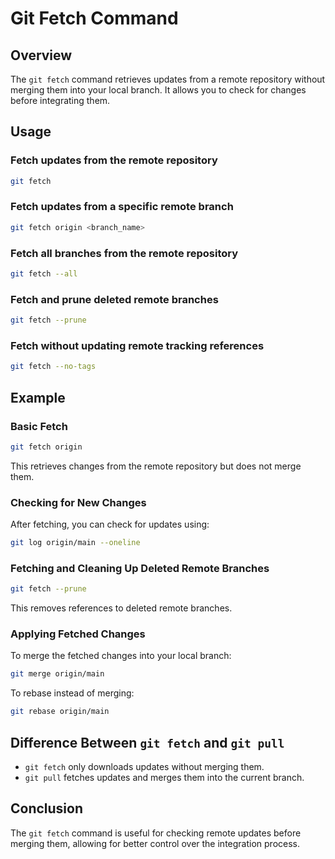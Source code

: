 # Git Fetch Command  

## Overview  
The `git fetch` command retrieves updates from a remote repository without merging them into your local branch. It allows you to check for changes before integrating them.  

## Usage  

### Fetch updates from the remote repository  

```sh
git fetch
```  

### Fetch updates from a specific remote branch  

```sh
git fetch origin <branch_name>
```  

### Fetch all branches from the remote repository  

```sh
git fetch --all
```  

### Fetch and prune deleted remote branches  

```sh
git fetch --prune
```  

### Fetch without updating remote tracking references  

```sh
git fetch --no-tags
```  

## Example  

### Basic Fetch  

```sh
git fetch origin
```  

This retrieves changes from the remote repository but does not merge them.  

### Checking for New Changes  

After fetching, you can check for updates using:  

```sh
git log origin/main --oneline
```  

### Fetching and Cleaning Up Deleted Remote Branches  

```sh
git fetch --prune
```  

This removes references to deleted remote branches.  

### Applying Fetched Changes  

To merge the fetched changes into your local branch:  

```sh
git merge origin/main
```  

To rebase instead of merging:  

```sh
git rebase origin/main
```  

## Difference Between `git fetch` and `git pull`  

- `git fetch` only downloads updates without merging them.  
- `git pull` fetches updates and merges them into the current branch.  

## Conclusion  

The `git fetch` command is useful for checking remote updates before merging them, allowing for better control over the integration process.  
